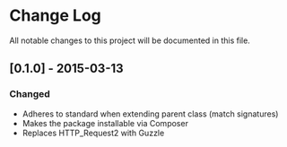 # Change Log
All notable changes to this project will be documented in this file.

## [0.1.0] - 2015-03-13
### Changed
- Adheres to standard when extending parent class (match signatures)
- Makes the package installable via Composer
- Replaces HTTP_Request2 with Guzzle
